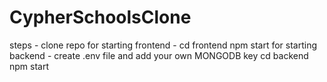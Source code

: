 # CypherSchoolsClone
steps -
clone repo
for starting frontend -
cd frontend
npm start
for starting backend -
create .env file and add your own MONGODB key
cd backend
npm start
